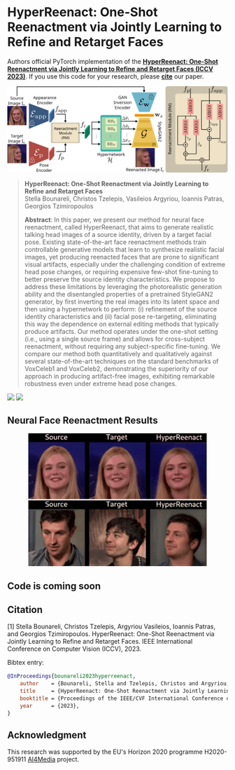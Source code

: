 # HyperReenact: One-Shot Reenactment via Jointly Learning to Refine and Retarget Faces

Authors official PyTorch implementation of the **[HyperReenact: One-Shot Reenactment via Jointly Learning to Refine and Retarget Faces (ICCV 2023)]()**. If you use this code for your research, please [**cite**](#citation) our paper.

<p align="center">
<img src="images/architecture.png" style="width: 750px"/>
</p>

>**HyperReenact: One-Shot Reenactment via Jointly Learning to Refine and Retarget Faces**<br>
> Stella Bounareli, Christos Tzelepis, Vasileios Argyriou, Ioannis Patras, Georgios Tzimiropoulos<br>
>
> **Abstract**: In this paper, we present our method for neural face reenactment, called HyperReenact, that aims to generate realistic 
            talking head images of a source identity, driven by a target facial pose. Existing state-of-the-art face reenactment methods train 
            controllable generative models that learn to synthesize realistic facial images, yet producing reenacted faces that are prone to significant 
            visual artifacts, especially under the challenging condition of extreme head pose changes, or requiring expensive few-shot fine-tuning to better preserve 
            the source identity characteristics. We propose to address these limitations by leveraging the photorealistic generation ability and the disentangled properties of a pretrained StyleGAN2 generator, by first inverting the real images into its latent space and then using a hypernetwork to perform: (i) refinement of the source identity characteristics and (ii) facial pose re-targeting, eliminating this way the dependence on external editing methods that typically produce artifacts. Our method operates under the one-shot setting (i.e., using a single source frame) and allows for cross-subject reenactment, 
            without requiring any subject-specific fine-tuning. We compare our method both quantitatively and qualitatively against several state-of-the-art 
            techniques on the standard benchmarks of VoxCeleb1 and VoxCeleb2, demonstrating the superiority of our approach in producing artifact-free images, 
            exhibiting remarkable robustness even under extreme head pose changes. 

<a href=""><img src="https://img.shields.io/badge/arXiv-2202.00046-b31b1b.svg" height=22.5></a>
<a href="https://stelabou.github.io/hyperreenact.github.io/"><img src="https://img.shields.io/badge/Page-Demo-darkgreen.svg" height=22.5></a>


## Neural Face Reenactment Results

<p align="center">
<img src="images/self.gif" style="height: 150px"/>
<img src="images/cross.gif" style="height: 150px"/>
</p>



## Code is coming soon



## Citation

[1] Stella Bounareli, Christos Tzelepis, Argyriou Vasileios, Ioannis Patras, and Georgios Tzimiropoulos. HyperReenact: One-Shot Reenactment via Jointly Learning to Refine and Retarget Faces. IEEE International Conference on Computer Vision (ICCV), 2023.

Bibtex entry:

```bibtex
@InProceedings{bounareli2023hyperreenact,
    author    = {Bounareli, Stella and Tzelepis, Christos and Argyriou, Vasileios and Patras, Ioannis and Tzimiropoulos, Georgios},
    title     = {HyperReenact: One-Shot Reenactment via Jointly Learning to Refine and Retarget Faces},
    booktitle = {Proceedings of the IEEE/CVF International Conference on Computer Vision (ICCV)},
    year      = {2023},
}
```



## Acknowledgment

This research was supported by the EU's Horizon 2020 programme H2020-951911 [AI4Media](https://www.ai4media.eu/) project.


